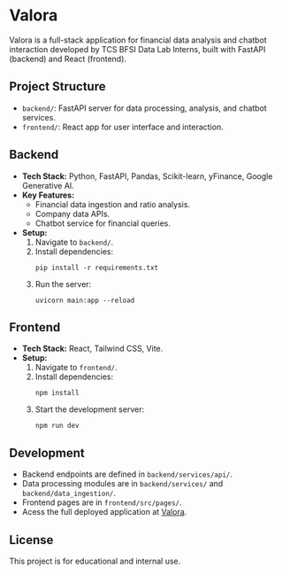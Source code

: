 # Valora

Valora is a full-stack application for financial data analysis and chatbot interaction developed by TCS BFSI Data Lab Interns, built with FastAPI (backend) and React (frontend).
 
## Project Structure

- `backend/`: FastAPI server for data processing, analysis, and chatbot services.
- `frontend/`: React app for user interface and interaction.

## Backend

- **Tech Stack:** Python, FastAPI, Pandas, Scikit-learn, yFinance, Google Generative AI.
- **Key Features:**
  - Financial data ingestion and ratio analysis.
  - Company data APIs.
  - Chatbot service for financial queries.
- **Setup:**
  1. Navigate to `backend/`.
  2. Install dependencies:
     ```
     pip install -r requirements.txt
     ```
  3. Run the server:
     ```
     uvicorn main:app --reload
     ```

## Frontend

- **Tech Stack:** React, Tailwind CSS, Vite.
- **Setup:**
  1. Navigate to `frontend/`.
  2. Install dependencies:
     ```
     npm install
     ```
  3. Start the development server:
     ```
     npm run dev
     ```

## Development

- Backend endpoints are defined in `backend/services/api/`.
- Data processing modules are in `backend/services/` and `backend/data_ingestion/`.
- Frontend pages are in `frontend/src/pages/`.
- Acess the full deployed application at [Valora](https://valoranalytics-995650517009.europe-west1.run.app/).

## License

This project is for educational and internal use.